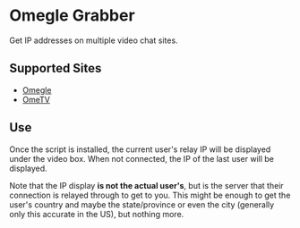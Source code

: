 # Omegle Grabber

Get IP addresses on multiple video chat sites.

## Supported Sites

- [Omegle](https://www.omegle.com/)
- [OmeTV](https://ome.tv/)

## Use

Once the script is installed, the current user's relay IP will be displayed
under the video box. When not connected, the IP of the last user will be displayed.

Note that the IP display **is not the actual user's**, but is the server that their connection
is relayed through to get to you.
This might be enough to get the user's country and maybe the state/province or even the city
(generally only this accurate in the US), but nothing more.
